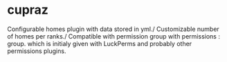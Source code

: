 # cupraz
Configurable homes plugin with data stored in yml./
Customizable number of homes per ranks./
Compatible with permission group with permissions : group.<groupId> which is initialy given with LuckPerms and probably other permissions plugins.
